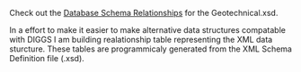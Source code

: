 Check out the [Database Schema Relationships](https://dbdocs.io/ross.cutts/DIGGS_Schema?view=relationships) for the Geotechnical.xsd.

In a effort to make it easier to make alternative data structures compatable with DIGGS I am building realationship table representing the XML data sturcture. These tables are programmicaly generated from the XML Schema Definition file (.xsd). 
